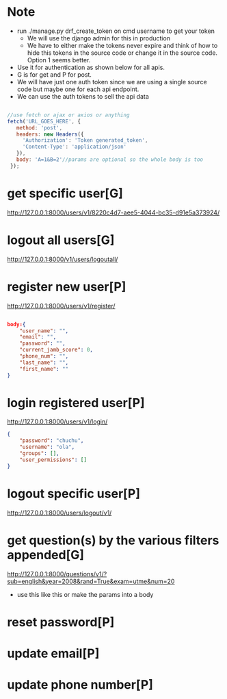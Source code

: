 # Note
- run ./manage.py drf_create_token on cmd username to get your token
    - We will use the django admin for this in production
    - We have to either make the tokens never expire and think of how to hide this tokens in the source code or change it in the source code. Option 1 seems better.
- Use it for authentication as shown below for all apis.
- G is for get and P for post.
- We will have just one auth token since we are using a single source code but maybe one for each api endpoint.
- We can use the auth tokens to sell the api data

```Javascript

//use fetch or ajax or axios or anything
fetch('URL_GOES_HERE', { 
   method: 'post', 
   headers: new Headers({
     'Authorization': 'Token generated_token', 
     'Content-Type': 'application/json'
   }), 
   body: 'A=1&B=2'//params are optional so the whole body is too
 });
```

# get specific user[G]
http://127.0.0.1:8000/users/v1/8220c4d7-aee5-4044-bc35-d91e5a373924/

# logout all users[G]
http://127.0.0.1:8000/v1/users/logoutall/

# register new user[P]
http://127.0.0.1:8000/users/v1/register/

``` JSON

body:{
    "user_name": "",
    "email": "",
    "password": "",
    "current_jamb_score": 0,
    "phone_num": "",
    "last_name": "",
    "first_name": ""
}
```


# login registered user[P]
http://127.0.0.1:8000/users/v1/login/
```JSON
{
    "password": "chuchu",
    "username": "ola",
    "groups": [],
    "user_permissions": []
}

```

# logout specific user[P]
http://127.0.0.1:8000/users/logout/v1/

# get question(s) by the various filters appended[G]
http://127.0.0.1:8000/questions/v1/?sub=english&year=2008&rand=True&exam=utme&num=20
- use this like this or make the params into a body

# reset password[P]

# update email[P]

# update phone number[P]